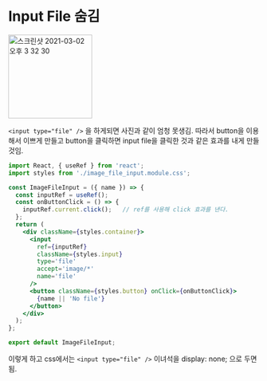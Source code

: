 # Input File 숨김

<img width="168" alt="스크린샷 2021-03-02 오후 3 32 30" src="https://user-images.githubusercontent.com/59427983/109608022-89972300-7b6c-11eb-84b1-142aa70a9644.png">

`<input type="file" />` 을 하게되면 사진과 같이 엄청 못생김. 따라서 button을 이용해서 이쁘게 만들고 button을 클릭하면 input file을 클릭한 것과 같은 효과를 내게 만들 것임.

```jsx
import React, { useRef } from 'react';
import styles from './image_file_input.module.css';

const ImageFileInput = ({ name }) => {
  const inputRef = useRef();
  const onButtonClick = () => {
    inputRef.current.click();   // ref를 사용해 click 효과를 낸다.
  };
  return (
    <div className={styles.container}>
      <input
        ref={inputRef}
        className={styles.input}
        type='file'
        accept='image/*'
        name='file'
      />
      <button className={styles.button} onClick={onButtonClick}>
        {name || 'No file'}
      </button>
    </div>
  );
};

export default ImageFileInput;
```

이렇게 하고 css에서는 `<input type="file" />` 이녀석을 display: none; 으로 두면 됨.
